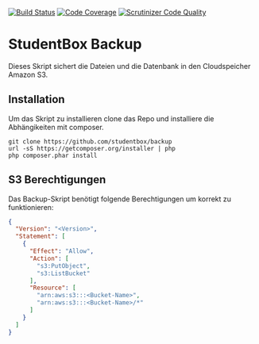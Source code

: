 [![Build Status](https://travis-ci.org/studentbox/backup.svg?branch=master)](https://travis-ci.org/studentbox/backup)
[![Code Coverage](https://scrutinizer-ci.com/g/studentbox/backup/badges/coverage.png?b=master)](https://scrutinizer-ci.com/g/studentbox/backup/?branch=master)
[![Scrutinizer Code Quality](https://scrutinizer-ci.com/g/studentbox/backup/badges/quality-score.png?b=master)](https://scrutinizer-ci.com/g/studentbox/backup/?branch=master)

# StudentBox Backup

Dieses Skript sichert die Dateien und die Datenbank in den Cloudspeicher Amazon S3.

## Installation

Um das Skript zu installieren clone das Repo und installiere die Abhängikeiten mit composer.

```
git clone https://github.com/studentbox/backup
url -sS https://getcomposer.org/installer | php
php composer.phar install
```

## S3 Berechtigungen

Das Backup-Skript benötigt folgende Berechtigungen um korrekt zu funktionieren:

```json
{
  "Version": "<Version>",
  "Statement": [
    {
      "Effect": "Allow",
      "Action": [
        "s3:PutObject",
        "s3:ListBucket"
      ],
      "Resource": [
        "arn:aws:s3:::<Bucket-Name>",
        "arn:aws:s3:::<Bucket-Name>/*"
      ]
    }
  ]
}
```
